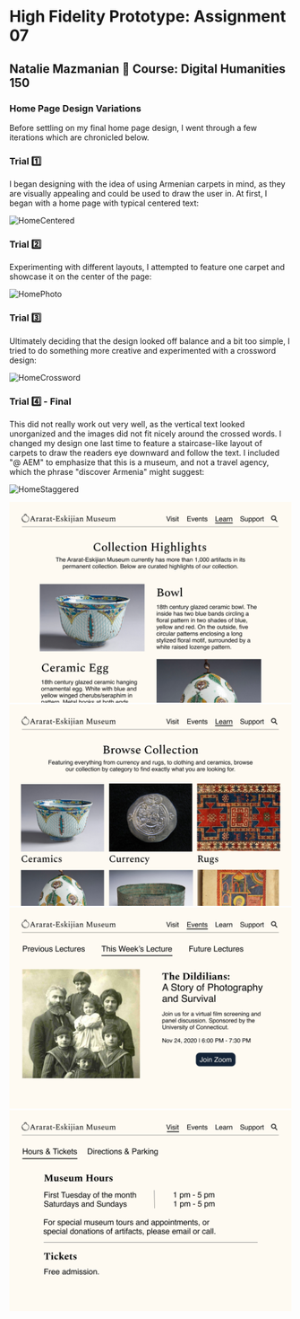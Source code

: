 # High Fidelity Prototype: Assignment 07
## Natalie Mazmanian :book: Course: Digital Humanities 150 

### Home Page Design Variations

Before settling on my final home page design, I went through a few iterations which are chronicled below.

### Trial :one:

I began designing with the idea of using Armenian carpets in mind, as they are visually appealing and could be used to draw the user in. At first, I began with a home page with typical centered text:

![HomeCentered](https://github.com/mysticaltofu/DH150-NATALIEMAZMANIAN/blob/main/HomeCentered.png)

### Trial :two:

Experimenting with different layouts, I attempted to feature one carpet and showcase it on the center of the page:

![HomePhoto](https://github.com/mysticaltofu/DH150-NATALIEMAZMANIAN/blob/main/HomePhoto.png)

### Trial :three:

Ultimately deciding that the design looked off balance and a bit too simple, I tried to do something more creative and experimented with a crossword design:

![HomeCrossword](https://github.com/mysticaltofu/DH150-NATALIEMAZMANIAN/blob/main/HomeCrossword.png)

### Trial :four: - Final

This did not really work out very well, as the vertical text looked unorganized and the images did not fit nicely around the crossed words. I changed my design one last time to feature a staircase-like layout of carpets to draw the readers eye downward and follow the text. I included "@ AEM" to emphasize that this is a museum, and not a travel agency, which the phrase "discover Armenia" might suggest:

![HomeStaggered](https://github.com/mysticaltofu/DH150-NATALIEMAZMANIAN/blob/main/HomeStaggered.png)



![CollectionHighlights](https://github.com/mysticaltofu/DH150-NATALIEMAZMANIAN/blob/main/CollectionHighlights.png)
![CollectionCategories](https://github.com/mysticaltofu/DH150-NATALIEMAZMANIAN/blob/main/CollectionCategories.png)
![Lecture](https://github.com/mysticaltofu/DH150-NATALIEMAZMANIAN/blob/main/Lecture.png)
![HoursAndTickets](https://github.com/mysticaltofu/DH150-NATALIEMAZMANIAN/blob/main/HoursAndTickets.png)
